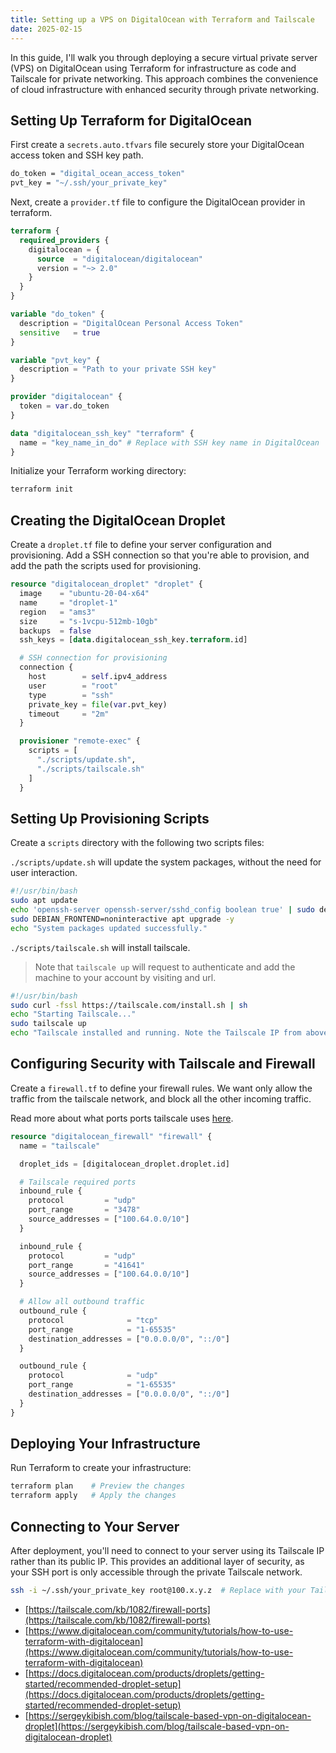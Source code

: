 ```yaml
---
title: Setting up a VPS on DigitalOcean with Terraform and Tailscale
date: 2025-02-15
---
```


In this guide, I'll walk you through deploying a secure virtual private server (VPS) on DigitalOcean using Terraform for infrastructure as code and Tailscale for private networking. This approach combines the convenience of cloud infrastructure with enhanced security through private networking.

## Setting Up Terraform for DigitalOcean

First create a `secrets.auto.tfvars` file securely store your DigitalOcean access token and SSH key path.

```sh
do_token = "digital_ocean_access_token"
pvt_key = "~/.ssh/your_private_key"
```

Next, create a `provider.tf` file to configure the DigitalOcean provider in terraform. 

```terraform
terraform {
  required_providers {
    digitalocean = {
      source  = "digitalocean/digitalocean"
      version = "~> 2.0"
    }
  }
}

variable "do_token" {
  description = "DigitalOcean Personal Access Token"
  sensitive   = true
}

variable "pvt_key" {
  description = "Path to your private SSH key"
}

provider "digitalocean" {
  token = var.do_token
}

data "digitalocean_ssh_key" "terraform" {
  name = "key_name_in_do" # Replace with SSH key name in DigitalOcean
}
```

Initialize your Terraform working directory:

```sh
terraform init
```
    
## Creating the DigitalOcean Droplet

Create a  `droplet.tf` file to define your server configuration and provisioning. Add a SSH connection so that you're able to provision, and add the path the scripts used for provisioning.
```terraform
resource "digitalocean_droplet" "droplet" {
  image    = "ubuntu-20-04-x64"
  name     = "droplet-1"
  region   = "ams3"
  size     = "s-1vcpu-512mb-10gb"
  backups  = false
  ssh_keys = [data.digitalocean_ssh_key.terraform.id]

  # SSH connection for provisioning
  connection {
    host        = self.ipv4_address
    user        = "root"
    type        = "ssh"
    private_key = file(var.pvt_key)
    timeout     = "2m"
  }

  provisioner "remote-exec" {
    scripts = [
      "./scripts/update.sh",
      "./scripts/tailscale.sh"
    ]
  }
```

## Setting Up Provisioning Scripts

Create a `scripts` directory with the following two scripts files: 

`./scripts/update.sh` will update the system packages, without the need for user interaction.

```sh
#!/usr/bin/bash
sudo apt update
echo 'openssh-server openssh-server/sshd_config boolean true' | sudo debconf-set-selections
sudo DEBIAN_FRONTEND=noninteractive apt upgrade -y
echo "System packages updated successfully."
```

`./scripts/tailscale.sh` will install tailscale. 

> Note that `tailscale up` will request to authenticate and add the machine to your account by visiting and url.

```sh
#!/usr/bin/bash
sudo curl -fssl https://tailscale.com/install.sh | sh
echo "Starting Tailscale..."
sudo tailscale up
echo "Tailscale installed and running. Note the Tailscale IP from above."
```

## Configuring Security with Tailscale and Firewall

Create a `firewall.tf` to define your firewall rules. We want only allow the traffic from the tailscale network, and block all the other incoming traffic.

Read more about what ports ports tailscale uses [here](https://tailscale.com/kb/1082/firewall-ports).

```terraform
resource "digitalocean_firewall" "firewall" {
  name = "tailscale"

  droplet_ids = [digitalocean_droplet.droplet.id]

  # Tailscale required ports
  inbound_rule {
    protocol         = "udp"
    port_range       = "3478"
    source_addresses = ["100.64.0.0/10"]
  }

  inbound_rule {
    protocol         = "udp"
    port_range       = "41641"
    source_addresses = ["100.64.0.0/10"]
  }

  # Allow all outbound traffic
  outbound_rule {
    protocol              = "tcp"
    port_range            = "1-65535"
    destination_addresses = ["0.0.0.0/0", "::/0"]
  }

  outbound_rule {
    protocol              = "udp"
    port_range            = "1-65535"
    destination_addresses = ["0.0.0.0/0", "::/0"]
  }
}
```

## Deploying Your Infrastructure

Run Terraform to create your infrastructure:

```sh
terraform plan    # Preview the changes
terraform apply   # Apply the changes
```

## Connecting to Your Server

After deployment, you'll need to connect to your server using its Tailscale IP rather than its public IP. This provides an additional layer of security, as your SSH port is only accessible through the private Tailscale network.

```sh
ssh -i ~/.ssh/your_private_key root@100.x.y.z  # Replace with your Tailscale IP
```

- [https://tailscale.com/kb/1082/firewall-ports](https://tailscale.com/kb/1082/firewall-ports)
- [https://www.digitalocean.com/community/tutorials/how-to-use-terraform-with-digitalocean](https://www.digitalocean.com/community/tutorials/how-to-use-terraform-with-digitalocean)
- [https://docs.digitalocean.com/products/droplets/getting-started/recommended-droplet-setup](https://docs.digitalocean.com/products/droplets/getting-started/recommended-droplet-setup)
- [https://sergeykibish.com/blog/tailscale-based-vpn-on-digitalocean-droplet](https://sergeykibish.com/blog/tailscale-based-vpn-on-digitalocean-droplet)
